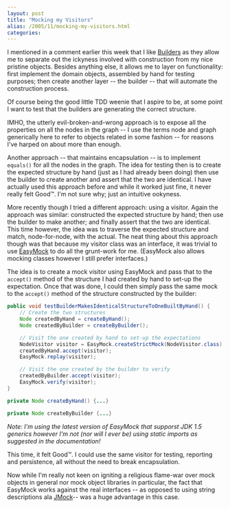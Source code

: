 ```yaml
---
layout: post
title: "Mocking my Visitors"
alias: /2005/11/mocking-my-visitors.html
categories:
---
```

I mentioned in a comment earlier this week that I like [Builders](http://en.wikipedia.org/wiki/Builder_pattern) as they allow me to separate out the ickyness involved with construction from my nice pristine objects. Besides anything else, it allows me to layer on functionality: first implement the domain objects, assembled by hand for testing purposes; then create another layer -- the builder -- that will automate the construction process.

Of course being the good little TDD weenie that I aspire to be, at some point I want to test that the builders are generating the correct structure.

IMHO, the utterly evil-broken-and-wrong approach is to expose all the properties on all the nodes in the graph -- I use the terms node and graph generically here to refer to objects related in some fashion -- for reasons I've harped on about more than enough.

Another approach -- that maintains encapsulation -- is to implement `equals()` for all the nodes in the graph. The idea for testing then is to create the expected structure by hand (just as I had already been doing) then use the builder to create another and assert that the two are identical. I have actually used this approach before and while it worked just fine, it never really felt Good&trade;. I'm not sure why; just an intuitive ookyness.

More recently though I tried a different approach: using a visitor. Again the approach was similar: constructed the expected structure by hand; then use the builder to make another; and finally assert that the two are identical. This time however, the idea was to traverse the expected structure and match, node-for-node, with the actual. The neat thing about this approach though was that because my visitor class was an interface, it was trivial to use [EasyMock](http://www.easymock.org/) to do all the grunt-work for me. (EasyMock also allows mocking classes however I still prefer interfaces.)

The idea is to create a mock visitor using EasyMock and pass that to the `accept()` method of the structure I had created by hand to set-up the expectation. Once that was done, I could then simply pass the same mock to the `accept()` method of the structure constructed by the builder:

``` java
public void testBuilderMakesIdenticalStructureToOneBuiltByHand() {
    // Create the two structures
    Node createdByHand = createByHand();
    Node createdByBuilder = createByBuilder();

    // Visit the one created by hand to set-up the expectations
    NodeVisitor visitor = EasyMock.createStrictMock(NodeVisitor.class);
    createdByHand.accept(visitor);
    EasyMock.replay(visitor);

    // Visit the one created by the builder to verify
    createdByBuilder.accept(visitor);
    EasyMock.verify(visitor);
}

private Node createByHand() {...}

private Node createByBuilder {...}
```

_Note: I'm using the latest version of EasyMock that supporst JDK 1.5 generics however I'm not (nor will I ever be) using static imports as suggested in the documentation!_

This time, it felt Good&trade;. I could use the same visitor for testing, reporting and persistence, all without the need to break encapsulation.

Now while I'm really not keen on igniting a religious flame-war over mock objects in general nor mock object libraries in particular, the fact that EasyMock works against the real interfaces -- as opposed to using string descriptions ala [JMock](http://www.jmock.org/)-- was a huge advantage in this case.
